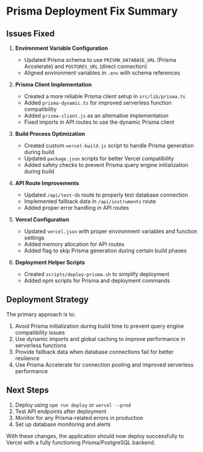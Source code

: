 # Prisma Deployment Fix Summary

## Issues Fixed

1. **Environment Variable Configuration**
   - Updated Prisma schema to use `PRISMA_DATABASE_URL` (Prisma Accelerate) and `POSTGRES_URL` (direct connection)
   - Aligned environment variables in `.env` with schema references

2. **Prisma Client Implementation**
   - Created a more reliable Prisma client setup in `src/lib/prisma.ts`
   - Added `prisma-dynamic.ts` for improved serverless function compatibility
   - Added `prisma-client.js` as an alternative implementation
   - Fixed imports in API routes to use the dynamic Prisma client

3. **Build Process Optimization**
   - Created custom `vercel-build.js` script to handle Prisma generation during build
   - Updated `package.json` scripts for better Vercel compatibility
   - Added safety checks to prevent Prisma query engine initialization during build

4. **API Route Improvements**
   - Updated `/api/test-db` route to properly test database connection
   - Implemented fallback data in `/api/instruments` route
   - Added proper error handling in API routes

5. **Vercel Configuration**
   - Updated `vercel.json` with proper environment variables and function settings
   - Added memory allocation for API routes
   - Added flag to skip Prisma generation during certain build phases

6. **Deployment Helper Scripts**
   - Created `scripts/deploy-prisma.sh` to simplify deployment
   - Added npm scripts for Prisma and deployment commands

## Deployment Strategy

The primary approach is to:

1. Avoid Prisma initialization during build time to prevent query engine compatibility issues
2. Use dynamic imports and global caching to improve performance in serverless functions
3. Provide fallback data when database connections fail for better resilience
4. Use Prisma Accelerate for connection pooling and improved serverless performance

## Next Steps

1. Deploy using `npm run deploy` or `vercel --prod`
2. Test API endpoints after deployment
3. Monitor for any Prisma-related errors in production
4. Set up database monitoring and alerts

With these changes, the application should now deploy successfully to Vercel with a fully functioning Prisma/PostgreSQL backend.
